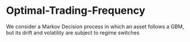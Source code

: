 # Optimal-Trading-Frequency
We consider a Markov Decision process in which an asset follows a GBM, but its drift and volatility are subject to regime switches
